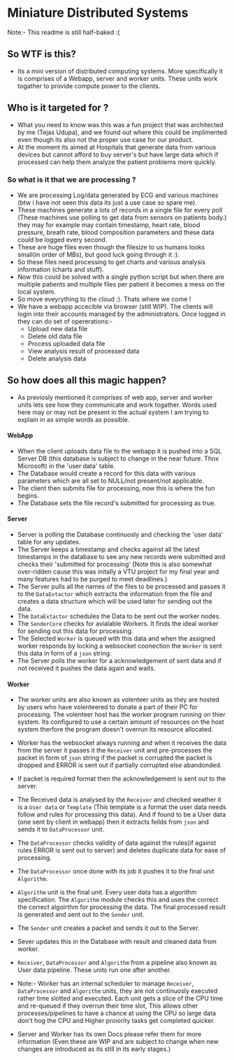 # Miniature Distributed Systems

Note:- This readme is still half-baked :(

## So WTF is this?

- Its a mini version of distributed computing systems. More specifically it is comprises of a Webapp, server and worker units. These units work togather to provide compute
power to the clients.

## Who is it targeted for ?

- What you need to know was this was a fun project that was architected by me (Tejas Udupa), and we found out where this could be implimented even though its also not the proper
use case for our product.
- At the moment its aimed at Hospitals that generate data from various devices but cannot afford to buy server's but have large data which if processed can help them analyze
the patient problems more quickly.

### So what is it that we are processing ?

- We are processing Log/data generated by ECG and various machines (btw i have not seen this data its just a use case so spare me).
- These machines generate a lots of records in a single file for every poll (These machines use polling to get data from sensors on patients body.) they may for example
may contain timestamp, heart rate, blood pressure, breath rate, blood composition parameters and these data could be logged every second.
- These are huge files even though the filesize to us humans looks small(in order of MBs), but good luck going through it :).
- So these files need processing to get charts and various analysis information (charts and stuff).
- Now this could be solved with a single python script but when there are multiple patients and multiple files per patient it becomes a mess on the local system.
- So move eveyrything to the cloud :). Thats where we come !
- We have a webapp accecible via browser (still WIP). The clients will login into their accounts managed by the administrators. Once logged in they can do set of opererations:-
   - Upload new data file
   - Delete old data file
   - Process uploaded data file
   - View analysis result of processed data
   - Delete analysis data

## So how does all this magic happen?

- As previosly mentioned it comprises of web app, server and worker units lets see how they communicate and work togather. Words used here may or may not be present in the
actual system I am trying to explain in as simple words as possible.

#### WebApp
- When the client uploads data file to the webapp it is pushed into a SQL Server DB (this database is subject to change in the near future. Thnx Microsoft) in the 'user data' table.
- The Database would create a record for this data with various parameters which are all set to NULL/not present/not applicable.
- The client then submits file for processing, now this is where the fun begins.
- The Database sets the file record's submitted for processing as true.
  
#### Server
- Server is polling the Database continuosly and checking the 'user data' table for any updates.
- The Server keeps a timestamp and checks against all the latest timestamps in the database to see any new records were submitted and checks their 'submitted for processing'
(Note this is also somewhat over-ridden cause this was initally a VTU project for my final year and many features had to be purged to meet deadlines.)
- The Server pulls all the names of the files to be processed and passes it to the `DataExtactor` which extracts the information from the file and creates a data structure
which will be used later for sending out the data.
- The `DataExtactor` schedules the Data to be sent out the worker nodes.
- The `SenderCore` checks for avialable Workers. It finds the ideal worker for sending out this data for processing.
- The Selected `Worker` is queued with this data and when the assigned worker responds by locking a websocket coonection the `Worker` is sent this data in form of a `json`
string.
- The Server polls the worker for a acknowledgement of sent data and if not received it pushes the data again and waits.

#### Worker
- The worker units are also known as volenteer units as they are hosted by users who have volenteered to donate a part of their PC for processing. The volenteer host has the
worker program running on thier system. Its configured to use a certain amount of resources on the host system therfore the program doesn't overrun its resource allocated.
- Worker has the websocket always running and when it receives the data from the server it passes it the `Receiver` unit and pre-processes the packet in form of `json` string
if the packet is corrupted the packet is dropped and ERROR is sent out if partially corrupted else abandonded.
- If packet is required format then the acknowledgement is sent out to the server.
- The Received data is analysed by the `Receiver` and checked weather it is a `User data` or `Template` (This template is a format the user data needs follow and rules for
processing this data). And if found to be a User data (one sent by client in webapp) then it extracts feilds from `json` and sends it to `DataProcessor` unit.
- The `DataProcessor` checks validity of data against the rules(if against rules ERROR is sent out to server) and deletes duplicate data for ease of processing.
- The `DataProcessor` once done with its job it pushes it to the final unit `Algorithm`.
- `Algorithm` unit is the final unit. Every user data has a algorithm specification. The `Algorithm` module checks this and uses the correct the correct algoirthm for
processing the data. The final processed result is generated and sent out to the `Sender` unit.
- The `Sender` unit creates a packet and sends it out to the Server.
- Sever updates this in the Database with result and cleaned data from worker.

- `Receiver`,  `DataProcessor` and `Algorithm` from a pipeline also known as User data pipeline. These units run one after another.
- Note:- Worker has an internal scheduler to manage `Receiver`,  `DataProcessor` and `Algorithm` units, they are not continuosly executed rather time slotted and executed.
Each unit gets a slice of the CPU time and re-queued if they overrun their time slot, This allows other processes/pipelines to have a chance at using the CPU so large data
don't hog the CPU and Higher proiority tasks get completed quicker.

- Server and Worker has its own Docs please refer them for more information (Even these are WIP and are subject to change when new changes are introduced as its still in its
early stages.)

